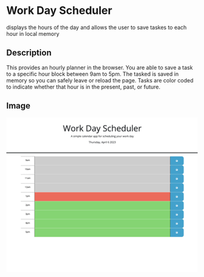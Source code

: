 # Work Day Scheduler
displays the hours of the day and allows the user to save taskes to each hour in local memory


## Description

This provides an hourly planner in the browser. You are able to 
save a task to a specific hour block between 9am to 5pm. The tasked
is saved in memory so you can safely leave or reload the page. Tasks are 
color coded to indicate whether that hour is in the present, past, or future.




## Image

![Image of work day planner](./images/work-day-scheduler.png)
